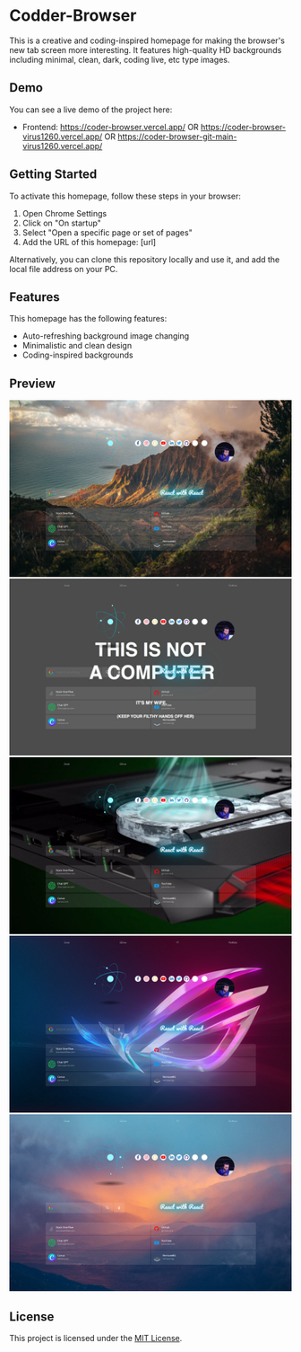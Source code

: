  # Codder-Browser

This is a creative and coding-inspired homepage for making the browser's new tab screen more interesting. It features high-quality HD backgrounds including minimal, clean, dark, coding live, etc type images.

## Demo

You can see a live demo of the project here:
- Frontend: https://coder-browser.vercel.app/ OR https://coder-browser-virus1260.vercel.app/ OR https://coder-browser-git-main-virus1260.vercel.app/



## Getting Started

To activate this homepage, follow these steps in your browser:

1. Open Chrome Settings
2. Click on "On startup"
3. Select "Open a specific page or set of pages"
4. Add the URL of this homepage: [url]

Alternatively, you can clone this repository locally and use it, and add the local file address on your PC.

## Features

This homepage has the following features:

- Auto-refreshing background image changing
- Minimalistic and clean design
- Coding-inspired backgrounds

## Preview

![Codder-Browser Home Page Preview1](./preview/1.png)
![Codder-Browser Home Page Preview2](./preview/2.png)
![Codder-Browser Home Page Preview3](./preview/3.png)
![Codder-Browser Home Page Preview4](./preview/4.png)
![Codder-Browser Home Page Preview5](./preview/5.png)


## License

This project is licensed under the [MIT License](LICENSE).

